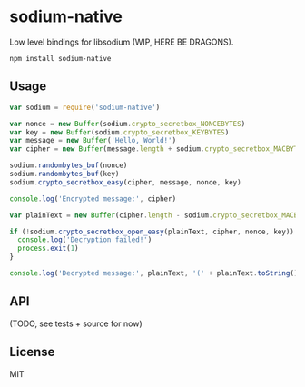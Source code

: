 # sodium-native

Low level bindings for libsodium (WIP, HERE BE DRAGONS).

```
npm install sodium-native
```

## Usage

``` js
var sodium = require('sodium-native')

var nonce = new Buffer(sodium.crypto_secretbox_NONCEBYTES)
var key = new Buffer(sodium.crypto_secretbox_KEYBYTES)
var message = new Buffer('Hello, World!')
var cipher = new Buffer(message.length + sodium.crypto_secretbox_MACBYTES)

sodium.randombytes_buf(nonce)
sodium.randombytes_buf(key)
sodium.crypto_secretbox_easy(cipher, message, nonce, key)

console.log('Encrypted message:', cipher)

var plainText = new Buffer(cipher.length - sodium.crypto_secretbox_MACBYTES)

if (!sodium.crypto_secretbox_open_easy(plainText, cipher, nonce, key)) {
  console.log('Decryption failed!')
  process.exit(1)
}

console.log('Decrypted message:', plainText, '(' + plainText.toString() + ')')
```

## API

(TODO, see tests + source for now)

## License

MIT

